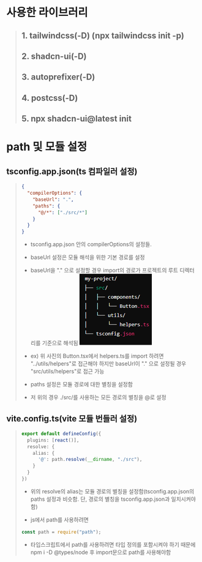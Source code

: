 # 사용한 라이브러리
> ## 1. tailwindcss(-D) (npx tailwindcss init -p)
> ## 2. shadcn-ui(-D)
> ## 3. autoprefixer(-D)
> ## 4. postcss(-D)
> ## 5. npx shadcn-ui@latest init

# path 및 모듈 설정

## tsconfig.app.json(ts 컴파일러 설정)
> ``` json 
> {
>   "compilerOptions": {
>     "baseUrl": ".",
>     "paths": {
>       "@/*": ["./src/*"]
>     }
>   }
> } 
> ```
> * tsconfig.app.json 안의 compilerOptions의 설정들.
> * baseUrl 설정은 모듈 해석을 위한 기본 경로를 설정
> * baseUrl을 "." 으로 설정할 경우 import의 경로가 프로젝트의 루트 디렉터리를 기준으로 해석됨 
> ![alt text](image.png)
>
> * ex) 위 사진의 Button.tsx에서 helpers.ts를 import 하려면 "../utils/helpers"로 접근해야 하지만 baseUrl이 "." 으로 설정될 경우 "src/utils/helpers"로 접근 가능
> * paths 설정은 모듈 경로에 대한 별칭을 설정함
> * 저 위의 경우 ./src/를 사용하는 모든 경로의 별칭을 @로 설정

## vite.config.ts(vite 모듈 번들러 설정)
> ``` ts
> export default defineConfig({
>   plugins: [react()],
>   resolve: {
>     alias: {
>       '@': path.resolve(__dirname, "./src"),
>     }
>   }
> })
> ```
> * 위의 resolve의 alias는 모듈 경로의 별칭을 설정함(tsconfig.app.json의 paths 설정과 비슷함. 단, 경로의 별칭을 tsconfig.app.json과 일치시켜야 함)
>
> * js에서 path를 사용하려면 
> ``` js
> const path = require("path");
> ```
>
> * 타입스크립트에서 path를 사용하려면 타입 정의를 포함시켜야 하기 때문에 npm i -D @types/node 후 import문으로 path를 사용해야함
